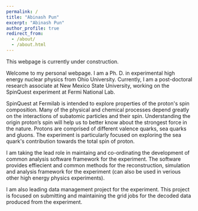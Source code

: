```yaml
---
permalink: /
title: "Abinash Pun"
excerpt: "Abinash Pun"
author_profile: true
redirect_from: 
  - /about/
  - /about.html
---
```


This webpage is currently under construction.

Welcome to my personal webpage. I am a Ph. D. in experimental high energy nuclear physics from Ohio University. Currently, I am a post-doctoral research associate at New Mexico State University, working on the SpinQuest experiment at Fermi National Lab.

SpinQuest at Fermilab is intended to explore properties of the proton's spin composition. Many of the physical and chemical processes depend greatly on the interactions of subatomic particles and their spin. Understanding the origin proton’s spin will help us to better know about the strongest force in the nature. Protons are comprised of different valence quarks, sea quarks and gluons. The experiment is particularly focused on exploring the sea quark's contribution towards the total spin of proton. 

I am taking the lead role in maintaing and co-ordinating the development of common analysis software framework for the experiment. The software provides effiecient and common methods for the reconstruction, simulation and analysis framework for the experiment (can also be used in verious other high energy physics experiments). 

I am also leading data management project for the experiment. This project is focused on submitting and maintaining the grid jobs for the decoded data produced from the experiment.

